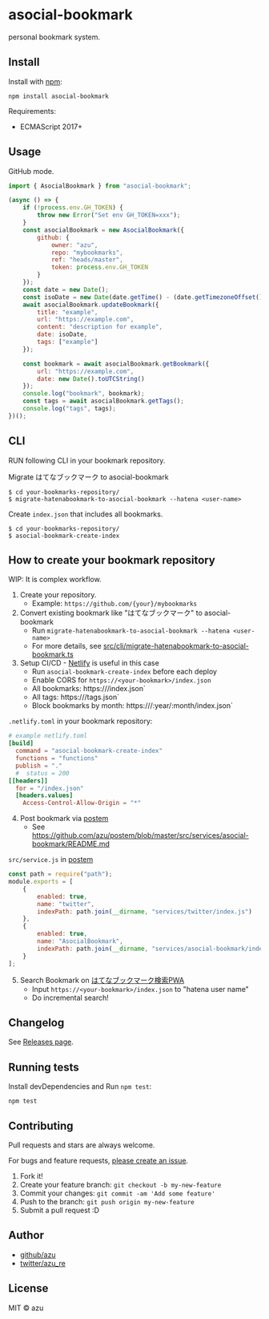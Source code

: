 # asocial-bookmark

personal bookmark system.

## Install

Install with [npm](https://www.npmjs.com/):

    npm install asocial-bookmark

Requirements:

- ECMAScript 2017+

## Usage

GitHub mode.

```js
import { AsocialBookmark } from "asocial-bookmark";

(async () => {
    if (!process.env.GH_TOKEN) {
        throw new Error("Set env GH_TOKEN=xxx");
    }
    const asocialBookmark = new AsocialBookmark({
        github: {
            owner: "azu",
            repo: "mybookmarks",
            ref: "heads/master",
            token: process.env.GH_TOKEN
        }
    });
    const date = new Date();
    const isoDate = new Date(date.getTime() - (date.getTimezoneOffset() * 60000)).toISOString();
    await asocialBookmark.updateBookmark({
        title: "example",
        url: "https://example.com",
        content: "description for example",
        date: isoDate,
        tags: ["example"]
    });

    const bookmark = await asocialBookmark.getBookmark({
        url: "https://example.com",
        date: new Date().toUTCString()
    });
    console.log("bookmark", bookmark);
    const tags = await asocialBookmark.getTags();
    console.log("tags", tags);
})();
```

## CLI

RUN following CLI in your bookmark repository.

Migrate はてなブックマーク to asocial-bookmark

    $ cd your-bookmarks-repository/
    $ migrate-hatenabookmark-to-asocial-bookmark --hatena <user-name>

Create `index.json` that includes all bookmarks.

    $ cd your-bookmarks-repository/
    $ asocial-bookmark-create-index


## How to create your bookmark repository

WIP: It is complex workflow.

1. Create your repository.
    - Example: `https://github.com/{your}/mybookmarks`
2. Convert existing bookmark like "はてなブックマーク" to asocial-bookmark
    - Run `migrate-hatenabookmark-to-asocial-bookmark --hatena <user-name>`
    - For more details, see [src/cli/migrate-hatenabookmark-to-asocial-bookmark.ts](src/cli/migrate-hatenabookmark-to-asocial-bookmark.ts)
3. Setup CI/CD - [Netlify](https://www.netlify.com/) is useful in this case
    - Run `asocial-bookmark-create-index` before each deploy
    - Enable CORS for `https://<your-bookmark>/index.json`
    - All bookmarks: https://<your-bookmark>/index.json`
    - All tags: https://<your-bookmark>/tags.json`
    - Block bookmarks by month: https://<your-bookmark>/:year/:month/index.json` 

`.netlify.toml` in your bookmark repository:
```toml
# example netlify.toml
[build]
  command = "asocial-bookmark-create-index"
  functions = "functions"
  publish = "."
  #  status = 200
[[headers]]
  for = "/index.json"
  [headers.values]
    Access-Control-Allow-Origin = "*"

```


4. Post bookmark via [postem](https://github.com/azu/postem)
    - See <https://github.com/azu/postem/blob/master/src/services/asocial-bookmark/README.md>


`src/service.js` in [postem](https://github.com/azu/postem)
```js
const path = require("path");
module.exports = [
    {
        enabled: true,
        name: "twitter",
        indexPath: path.join(__dirname, "services/twitter/index.js")
    },
    {
        enabled: true,
        name: "AsocialBookmark",
        indexPath: path.join(__dirname, "services/asocial-bookmark/index.js")
    }
];
```

5. Search Bookmark on [はてなブックマーク検索PWA](https://hatebupwa.netlify.com/)
    - Input `https://<your-bookmark>/index.json` to "hatena user name" 
    - Do incremental search! 


## Changelog

See [Releases page](https://github.com/azu/asocial-bookmark/releases).

## Running tests

Install devDependencies and Run `npm test`:

    npm test

## Contributing

Pull requests and stars are always welcome.

For bugs and feature requests, [please create an issue](https://github.com/azu/asocial-bookmark/issues).

1. Fork it!
2. Create your feature branch: `git checkout -b my-new-feature`
3. Commit your changes: `git commit -am 'Add some feature'`
4. Push to the branch: `git push origin my-new-feature`
5. Submit a pull request :D

## Author

- [github/azu](https://github.com/azu)
- [twitter/azu_re](https://twitter.com/azu_re)

## License

MIT © azu
